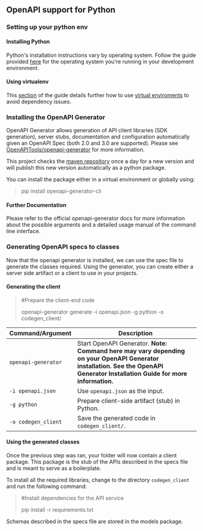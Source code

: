 
## OpenAPI support for Python
  
### Setting up your python env

#### Installing Python

Python's installation instructions vary by operating system. Follow the guide provided [here](https://cloud.google.com/python/docs/setup) for the operating system you're running in your development environment.

#### Using virtualenv

This [section](https://cloud.google.com/python/docs/setup#installing_and_using_virtualenv) of the guide details further how to use [virtual enviroments](https://docs.python.org/3/library/venv.html) to avoid dependency issues.

### Installing the OpenAPI Generator

OpenAPI Generator allows generation of API client libraries (SDK generation), server stubs, documentation and configuration automatically given an OpenAPI Spec (both 2.0 and 3.0 are supported). Please see [OpenAPITools/openapi-generator](https://github.com/OpenAPITools/openapi-generator) for more information.

This project checks the [maven repository](https://mvnrepository.com/artifact/org.openapitools/openapi-generator-cli) once a day for a new version and will publish this new version automatically as a python package.

You can install the package either in a virtual environment or globally using:

> pip install openapi-generator-cli

#### Further Documentation

Please refer to the official openapi-generator docs for more information about the possible arguments and a detailed usage manual of the command line interface.

### Generating OpenAPI specs to classes

Now that the openapi generator is installed, we can use the spec file to generate the classes required.
Using the generator, you can create either a server side artifact or a client to use in your projects.

#### Generating the client

> #Prepare the client-end code
>
> openapi-generator generate -i openapi.json -g python -o codegen_client/

| Command/Argument    | Description                                                                                                                                                                   |
| ------------------- | ----------------------------------------------------------------------------------------------------------------------------------------------------------------------------- |
| `openapi-generator` | Start OpenAPI Generator. **Note: Command here may vary depending on your OpenAPI Generator installation. See the OpenAPI Generator Installation Guide for more information.** |
| `-i openapi.json`   | Use `openapi.json` as the input.                                                                                                                                              |
| `-g python`         | Prepare client-side artifact (stub) in Python.                                                                                                                                |
| `-o codegen_client` | Save the generated code in `codegen_client/`.                                                                                                                                 |

#### Using the generated classes

Once the previous step was ran, your folder will now contain a client package. This package is the stub of the APIs described in the specs file and is meant to serve as a boilerplate.

To install all the required libraries, change to the directory `codegen_client` and run the following command:

> #Install dependencies for the API service
>
> pip install -r requirements.txt

Schemas described in the specs file are stored in the models package.